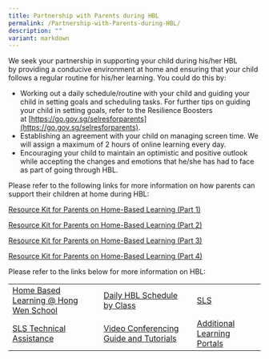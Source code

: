 ```yaml
---
title: Partnership with Parents during HBL
permalink: /Partnership-with-Parents-during-HBL/
description: ""
variant: markdown
---
```

We seek your partnership in supporting your child during his/her HBL by providing a conducive environment at home and ensuring that your child follows a regular routine for his/her learning. You could do this by:

*   Working out a daily schedule/routine with your child and guiding your child in setting goals and scheduling tasks. For further tips on guiding your child in setting goals, refer to the Resilience Boosters at [https://go.gov.sg/selresforparents](https://go.gov.sg/selresforparents).
*   Establishing an agreement with your child on managing screen time. We will assign a maximum of 2 hours of online learning every day.
*   Encouraging your child to maintain an optimistic and positive outlook while accepting the changes and emotions that he/she has had to face as part of going through HBL.

Please refer to the following links for more information on how parents can support their children at home during HBL:

[Resource Kit for Parents on Home-Based Learning (Part 1)](/files/Learning%20Hub/Partnership%20Parents%20during%20HBL/Resource-Kit-HBL.pdf)

[Resource Kit for Parents on Home-Based Learning (Part 2)](/files/Learning%20Hub/Partnership%20Parents%20during%20HBL/Resource-Kit-HBL-Part-2.pdf)

[Resource Kit for Parents on Home-Based Learning (Part 3)](/files/Learning%20Hub/Partnership%20Parents%20during%20HBL/Resource-Kit-HBL-Part-3.pdf)

[Resource Kit for Parents on Home-Based Learning (Part 4)](/files/Learning%20Hub/Partnership%20Parents%20during%20HBL/Resource-Kit-HBL-Part-4.pdf)

Please refer to the links below for more information on HBL:

|                                       |                                        |                             |
|---------------------------------------|----------------------------------------|-----------------------------|
| [Home Based Learning @ Hong Wen School](/learning-hub/Pupils/Home-Based-Learning-Hong-Wen-School/) |       [Daily HBL Schedule by Class](/Daily-HBL-Schedule-by-class/)      |             [SLS](/learning-hub/Pupils/Student-Learning-Space-SLS/)             |
|        [SLS Technical Assistance](/learning-hub/Pupils/SLS-Technical-Assistance/)       | [Video Conferencing Guide and Tutorials](/Video-Conferencing-Guide-and-Tutorials/) | [Additional Learning Portals](/learning-hub/Pupils/Additional-Learning-Portals/) |